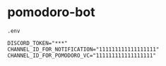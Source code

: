 # pomodoro-bot

`.env`

```.env
DISCORD_TOKEN="***"
CHANNEL_ID_FOR_NOTIFICATION="111111111111111111"
CHANNEL_ID_FOR_POMODORO_VC="111111111111111111"

```
